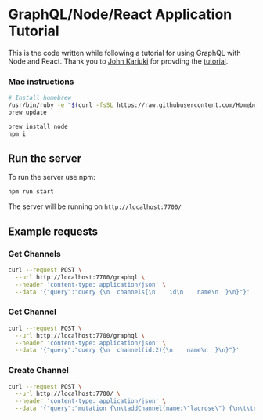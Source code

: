 # GraphQL/Node/React Application Tutorial

This is the code written while following a tutorial for using GraphQL with Node and React. Thank you to [John Kariuki](https://scotch.io/@johnkariuki) for provding the [tutorial](https://scotch.io/tutorials/implementing-graphql-using-apollo-on-an-express-server).


### Mac instructions

```bash
# Install homebrew 
/usr/bin/ruby -e "$(curl -fsSL https://raw.githubusercontent.com/Homebrew/install/master/install)"
brew update

brew install node
npm i
```

## Run the server

To run the server use npm:

```bash
npm run start
```

The server will be running on `http://localhost:7700/`

## Example requests

### Get Channels

```bash
curl --request POST \
  --url http://localhost:7700/graphql \
  --header 'content-type: application/json' \
  --data '{"query":"query {\n  channels{\n    id\n    name\n  }\n}"}'
```

### Get Channel

```bash
curl --request POST \
  --url http://localhost:7700/graphql \
  --header 'content-type: application/json' \
  --data '{"query":"query {\n  channel(id:2){\n    name\n  }\n}"}'
```

### Create Channel

```bash
curl --request POST \
  --url http://localhost:7700/ \
  --header 'content-type: application/json' \
  --data '{"query":"mutation {\n\taddChannel(name:\"lacrose\") {\n\t\tname\n\t}\n}"}'
```